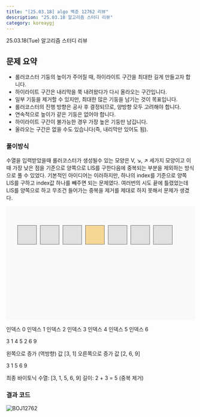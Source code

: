 ```yaml
---
title: "[25.03.18] algo 백준 12762 리뷰"
description: "25.03.18 알고리즘 스터디 리뷰"
category: koreaygj
---
```


25.03.18(Tue) 알고리즘 스터디 리뷰

## 문제 요약

- 롤러코스터 기둥의 높이가 주어질 때, 하이라이트 구간을 최대한 길게 만들고자 합니다.
- 하이라이트 구간은 내리막을 쭉 내려왔다가 다시 올라오는 구간입니다.
- 일부 기둥을 제거할 수 있지만, 최대한 많은 기둥을 남기는 것이 목표입니다.
- 롤러코스터의 진행 방향은 공사 후 결정되므로, 양방향 모두 고려해야 합니다.
- 연속적으로 높이가 같은 기둥은 없어야 합니다.
- 하이라이트 구간이 불가능한 경우 가장 높은 기둥만 남깁니다.
- 올라오는 구간은 없을 수도 있습니다(즉, 내리막만 있어도 됨).

### 풀이방식

수열을 입력받았을때 롤러코스터가 생성될수 있는 모양은 V, ↘, ↗ 세가지 모양이고 이때 가장 낮은 점을 기준으로 양쪽으로 LIS를 구한다음에 중복되는 부분을 제외하는 방식으로 풀 수 있었다. 기본적인 아이디어는 이러하지만, 하나의 index를 기준으로 양쪽 LIS를 구하고 index값 하나를 빼주면 되는 문제였다. 여러번의 시도 끝에 틀렸었는데 LIS를 양쪽으로 하고 무조건 들어가는 중복을 제거를 제대로 하지 못해서 문제가 생겼다.

<svg xmlns="http://www.w3.org/2000/svg" viewBox="0 0 500 300">
  <!-- 배경 -->
  <rect width="500" height="300" fill="#f9f9f9"/>
  
  <!-- 배열 값 -->
  <rect x="30" y="50" width="50" height="50" fill="#e1e1e1" stroke="#666"/>
  <rect x="90" y="50" width="50" height="50" fill="#e1e1e1" stroke="#666"/>
  <rect x="150" y="50" width="50" height="50" fill="#e1e1e1" stroke="#666"/>
  <rect x="210" y="50" width="50" height="50" fill="#f7d794" stroke="#666"/>
  <rect x="270" y="50" width="50" height="50" fill="#e1e1e1" stroke="#666"/>
  <rect x="330" y="50" width="50" height="50" fill="#e1e1e1" stroke="#666"/>
  <rect x="390" y="50" width="50" height="50" fill="#e1e1e1" stroke="#666"/>
  
  <!-- 배열 인덱스 -->
  <text x="55" y="35" font-family="Arial" font-size="12" text-anchor="middle">인덱스 0</text>
  <text x="115" y="35" font-family="Arial" font-size="12" text-anchor="middle">인덱스 1</text>
  <text x="175" y="35" font-family="Arial" font-size="12" text-anchor="middle">인덱스 2</text>
  <text x="235" y="35" font-family="Arial" font-size="12" text-anchor="middle">인덱스 3</text>
  <text x="295" y="35" font-family="Arial" font-size="12" text-anchor="middle">인덱스 4</text>
  <text x="355" y="35" font-family="Arial" font-size="12" text-anchor="middle">인덱스 5</text>
  <text x="415" y="35" font-family="Arial" font-size="12" text-anchor="middle">인덱스 6</text>
  
  <!-- 배열 값 -->
  <text x="55" y="80" font-family="Arial" font-size="16" font-weight="bold" text-anchor="middle">3</text>
  <text x="115" y="80" font-family="Arial" font-size="16" font-weight="bold" text-anchor="middle">1</text>
  <text x="175" y="80" font-family="Arial" font-size="16" font-weight="bold" text-anchor="middle">4</text>
  <text x="235" y="80" font-family="Arial" font-size="16" font-weight="bold" text-anchor="middle">5</text>
  <text x="295" y="80" font-family="Arial" font-size="16" font-weight="bold" text-anchor="middle">2</text>
  <text x="355" y="80" font-family="Arial" font-size="16" font-weight="bold" text-anchor="middle">6</text>
  <text x="415" y="80" font-family="Arial" font-size="16" font-weight="bold" text-anchor="middle">9</text>
  
  <!-- 왼쪽으로 증가하는 화살표 -->
  <path d="M 210 120 L 30 120" stroke="#ff6b6b" stroke-width="2" fill="none" marker-end="url(#arrowLeft)"/>
  <text x="120" y="140" font-family="Arial" font-size="14" fill="#ff6b6b" text-anchor="middle">왼쪽으로 증가 (역방향)</text>
  <text x="120" y="160" font-family="Arial" font-size="14" fill="#ff6b6b" text-anchor="middle">값 [3, 1]</text>
  
  <!-- 오른쪽으로 증가하는 화살표 -->
  <path d="M 260 120 L 440 120" stroke="#20bf6b" stroke-width="2" fill="none" marker-end="url(#arrowRight)"/>
  <text x="350" y="140" font-family="Arial" font-size="14" fill="#20bf6b" text-anchor="middle">오른쪽으로 증가</text>
  <text x="350" y="160" font-family="Arial" font-size="14" fill="#20bf6b" text-anchor="middle">값 [2, 6, 9]</text>
  
  <!-- 최종 바이토닉 수열 -->
  <rect x="30" y="190" width="50" height="50" fill="#a55eea" stroke="#666" opacity="0.7"/>
  <rect x="90" y="190" width="50" height="50" fill="#a55eea" stroke="#666" opacity="0.7"/>
  <rect x="210" y="190" width="50" height="50" fill="#a55eea" stroke="#666" opacity="0.7"/>
  <rect x="330" y="190" width="50" height="50" fill="#a55eea" stroke="#666" opacity="0.7"/>
  <rect x="390" y="190" width="50" height="50" fill="#a55eea" stroke="#666" opacity="0.7"/>
  
  <text x="55" y="220" font-family="Arial" font-size="16" font-weight="bold" text-anchor="middle">3</text>
  <text x="115" y="220" font-family="Arial" font-size="16" font-weight="bold" text-anchor="middle">1</text>
  <text x="235" y="220" font-family="Arial" font-size="16" font-weight="bold" text-anchor="middle">5</text>
  <text x="355" y="220" font-family="Arial" font-size="16" font-weight="bold" text-anchor="middle">6</text>
  <text x="415" y="220" font-family="Arial" font-size="16" font-weight="bold" text-anchor="middle">9</text>
  
  <text x="235" y="270" font-family="Arial" font-size="16" font-weight="bold" text-anchor="middle">최종 바이토닉 수열: [3, 1, 5, 6, 9]</text>
  <text x="235" y="290" font-family="Arial" font-size="14" text-anchor="middle">길이: 2 + 3 = 5 (중복 제거)</text>
  
  <!-- 화살표 마커 정의 -->
  <defs>
    <marker id="arrowRight" markerWidth="10" markerHeight="10" refX="9" refY="3" orient="auto" markerUnits="strokeWidth">
      <path d="M0,0 L0,6 L9,3 z" fill="#20bf6b"/>
    </marker>
    <marker id="arrowLeft" markerWidth="10" markerHeight="10" refX="9" refY="3" orient="auto" markerUnits="strokeWidth">
      <path d="M9,0 L0,3 L9,6 z" fill="#ff6b6b"/>
    </marker>
  </defs>
</svg>

### 결과 코드

![BOJ12762](https://i.imgur.com/jH2IUS0.png)
